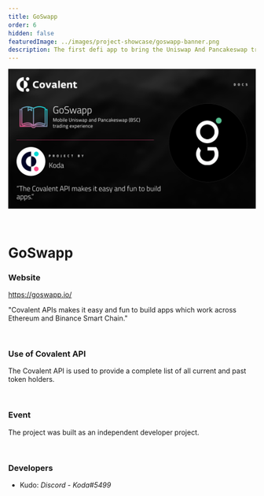 ```yaml
---
title: GoSwapp
order: 6
hidden: false
featuredImage: ../images/project-showcase/goswapp-banner.png
description: The first defi app to bring the Uniswap And Pancakeswap trading experience to mobile phones.
---
```


![GoSwapp Banner](./images/goswapp-banner.png)

&nbsp;
# GoSwapp

### Website
https://goswapp.io/

<Aside>

"Covalent APIs makes it easy and fun to build apps which work across Ethereum and Binance Smart Chain."

</Aside>

&nbsp;
### Use of Covalent API
The Covalent API is used to provide a complete list of all current and past token holders.

&nbsp;
### Event
The project was built as an independent developer project. 

&nbsp;
### Developers

- Kudo: *Discord - Koda#5499*

